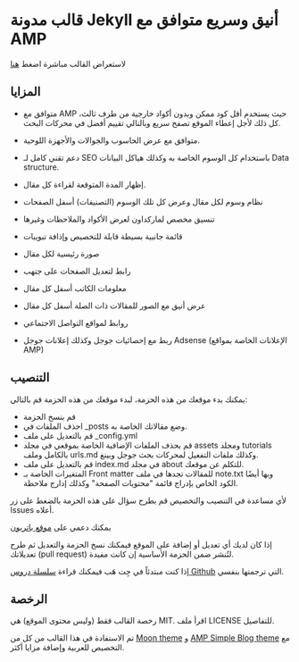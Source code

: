 
# قالب مدونة Jekyll أنيق وسريع متوافق مع AMP

لاستعراض القالب مباشرة اضغط [هنا](https://mulham.github.io) 

## المزايا

- متوافق مع AMP حيث يستخدم أقل كود ممكن وبدون أكواد خارجية من طرف ثالث، كل ذلك ﻷجل إعطاء الموقع تصفح سريع وبالتالي تقييم أفضل في محركات البحث.

- متوافق مع عرض الحاسوب والجوالات والأجهزة اللوحية.

- دعم تقني كامل لـ SEO باستخدام كل الوسوم الخاصة به وكذلك هياكل البيانات Data structure.

- إظهار المدة المتوقعة لقراءة كل مقال.

- نظام وسوم لكل مقال وعرض كل تلك الوسوم (التصنيفات) أسفل الصفحات

- تنسيق مخصص لماركداون لعرض الأكواد والملاحظات وغيرها

- قائمة جانبية بسيطة قابلة للتخصيص وإذافة تبويبات

- صورة رئيسية لكل مقال

- رابط لتعديل الصفحات على جتهب

- معلومات الكاتب أسفل كل مقال

- عرض أنيق مع الصور للمقالات ذات الصلة أسفل كل مقال

- روابط لمواقع التواصل الاجتماعي

- ربط مع إحصائيات جوجل وكذلك إعلانات جوجل Adsense (الإعلانات الخاصة بمواقع AMP)



## التنصيب

يمكنك بدء موقعك من هذه الحزمة،  لبدء موقعك من هذه الحزمة قم بالتالي:

* قم بنسخ الحزمة
* احذف الملفات في _posts وضع مقالاتك الخاصة به.
* قم بالتعديل على ملف _config.yml
* قم بحذف الملفات الإضافية الخاصة بموقعي في مجلد assets ومجلد tutorials بالكامل وملف urls.md وكذلك ملفات التفعيل لمحركات بحث جوجل وبينغ.
* قم بالتعديل على ملف index.md في مجلد about للتكلم عن موقعك.
* المتغيرات الخاصة بـ Front matter للمقالات تجدها في ملف note.txt وبها أيضًا الكود الخاص بإدراج قائمة "محتويات الصفحة" وكذلك إدارج ملاحظة.

ﻷي مساعدة في التنصيب والتخصيص قم بطرح سؤال على هذه الحزمة بالضغط على زر Issues أعلاه.

يمكنك دعمي على [موقع باتريون](https://www.patreon.com/mulham) 

إذا كان لديك أي تعديل أو إضافة على الموقع فيمكنك نسخ الحزمة والتعديل ثم طرح تعديلاتك (pull request) لتُنشر ضمن الحزمة الأساسية إن كانت مفيدة.

إذا كنت مبتدئاً في جِت هَب فيمكنك قراءة [سلسلة دروس Github](https://mulham.github.io/github/intro) التي ترجمتها بنفسي.



## الرخصة

رخصة القالب فقط (وليس محتوى الموقع) هي MIT. اقرأ ملف LICENSE للتفاصيل.



تم الاستفادة في هذا القالب من كل من 
[Moon theme](https://github.com/TaylanTatli/Moon) 
و 
[AMP Simple Blog theme](https://amp.dev/documentation/templates/simple_blog) 
مع التخصيص للعربية وإضافة مزايا أكثر.
